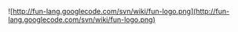![http://fun-lang.googlecode.com/svn/wiki/fun-logo.png](http://fun-lang.googlecode.com/svn/wiki/fun-logo.png)
